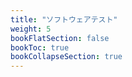 ```yaml
---
title: "ソフトウェアテスト"
weight: 5
bookFlatSection: false
bookToc: true
bookCollapseSection: true
---
```

